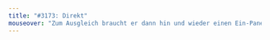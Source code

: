 ```yaml
---
title: "#3173: Direkt"
mouseover: "Zum Ausgleich braucht er dann hin und wieder einen Ein-Panel-Comic. Vielleicht kommt ja bald einer."
---
```

